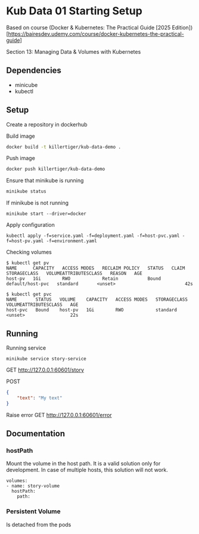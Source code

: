 # Kub Data 01 Starting Setup

Based on course (Docker & Kubernetes: The Practical Guide [2025 Edition])[https://bairesdev.udemy.com/course/docker-kubernetes-the-practical-guide]

Section 13: Managing Data & Volumes with Kubernetes

## Dependencies

- minicube
- kubectl

## Setup

Create a repository in dockerhub

Build image

```bash
docker build -t killertiger/kub-data-demo .
```

Push image

```bash
docker push killertiger/kub-data-demo
```

Ensure that minikube is running
```bash
minikube status
```

If minikube is not running
```
minikube start --driver=docker
```

Apply configuration
```
kubectl apply -f=service.yaml -f=deployment.yaml -f=host-pvc.yaml -f=host-pv.yaml -f=environment.yaml
```

Checking volumes
```
$ kubectl get pv
NAME      CAPACITY   ACCESS MODES   RECLAIM POLICY   STATUS   CLAIM              STORAGECLASS   VOLUMEATTRIBUTESCLASS   REASON   AGE
host-pv   1Gi        RWO            Retain           Bound    default/host-pvc   standard       <unset>                          42s

$ kubectl get pvc
NAME       STATUS   VOLUME    CAPACITY   ACCESS MODES   STORAGECLASS   VOLUMEATTRIBUTESCLASS   AGE
host-pvc   Bound    host-pv   1Gi        RWO            standard       <unset>                 22s
```

## Running

Running service
```
minikube service story-service
```


GET  http://127.0.0.1:60601/story

POST
```json
{
    "text": "My text"
}
```

Raise error
GET http://127.0.0.1:60601/error


## Documentation

### hostPath
Mount the volume in the host path. It is a valid solution only for development.
In case of multiple hosts, this solution will not work.
```
volumes:
- name: story-volume
  hostPath:
    path: 
```

### Persistent Volume
Is detached from the pods
